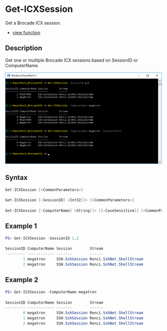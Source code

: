 # Get-ICXSession

Get a Brocade ICX session.

* [view function](https://github.com/BornToBeRoot/PowerShell_BrocadeICX/blob/master/Module/BrocadeICX/Core/Get-ICXSession.ps1)

## Description

Get one or multiple Brocade ICX sessions based on SessionID or ComputerName.

![Screenshot](Images/Get-ICXSession.png?raw=true)

## Syntax

```powershell
Get-ICXSession [<CommonParameters>]

Get-ICXSession [-SessionID] <Int32[]> [<CommonParameters>]

Get-ICXSession [-ComputerName] <String[]> [[-CaseSensitive]] [<CommonParameters>]
```

## Example 1

```powershell
PS> Get-ICXSession -SessionID 1,2   

SessionID ComputerName Session        Stream
--------- ------------ -------        ------
        1 megatron     SSH.SshSession Renci.SshNet.ShellStream
        2 megatron     SSH.SshSession Renci.SshNet.ShellStream
```

## Example 2

```powershell
PS> Get-ICXSession -ComputerName megatron

SessionID ComputerName Session        Stream
--------- ------------ -------        ------
        0 megatron     SSH.SshSession Renci.SshNet.ShellStream
        1 megatron     SSH.SshSession Renci.SshNet.ShellStream
        2 megatron     SSH.SshSession Renci.SshNet.ShellStream
```